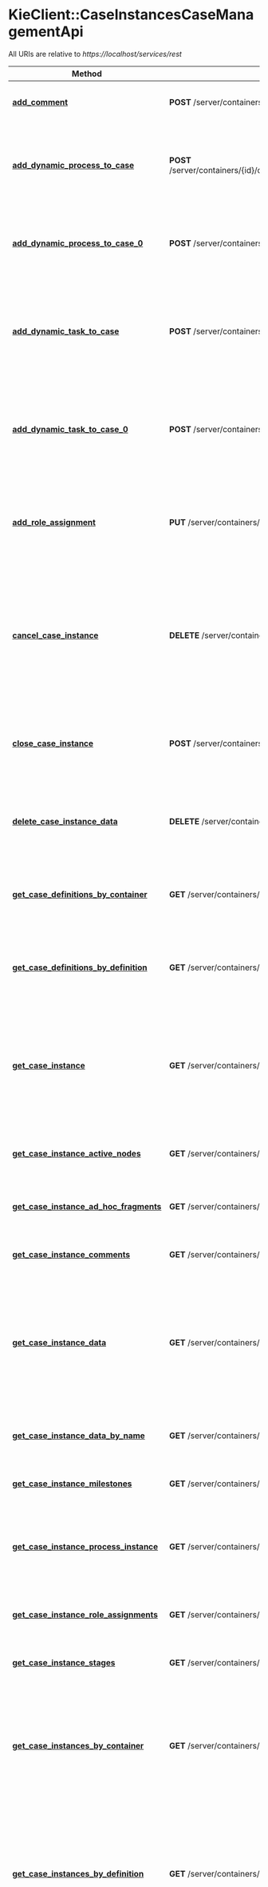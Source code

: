 # KieClient::CaseInstancesCaseManagementApi

All URIs are relative to *https://localhost/services/rest*

Method | HTTP request | Description
------------- | ------------- | -------------
[**add_comment**](CaseInstancesCaseManagementApi.md#add_comment) | **POST** /server/containers/{id}/cases/instances/{caseId}/comments | Adds new comment to given case instance
[**add_dynamic_process_to_case**](CaseInstancesCaseManagementApi.md#add_dynamic_process_to_case) | **POST** /server/containers/{id}/cases/instances/{caseId}/stages/{caseStageId}/processes/{pId} | Adds dynamic subprocess identified by process id to stage within case instance
[**add_dynamic_process_to_case_0**](CaseInstancesCaseManagementApi.md#add_dynamic_process_to_case_0) | **POST** /server/containers/{id}/cases/instances/{caseId}/processes/{pId} | Adds dynamic subprocess identified by process id to case instance
[**add_dynamic_task_to_case**](CaseInstancesCaseManagementApi.md#add_dynamic_task_to_case) | **POST** /server/containers/{id}/cases/instances/{caseId}/stages/{caseStageId}/tasks | Adds dynamic task (user or service depending on the payload) to given stage within case instance
[**add_dynamic_task_to_case_0**](CaseInstancesCaseManagementApi.md#add_dynamic_task_to_case_0) | **POST** /server/containers/{id}/cases/instances/{caseId}/tasks | Adds dynamic task (user or service depending on the payload) to case instance
[**add_role_assignment**](CaseInstancesCaseManagementApi.md#add_role_assignment) | **PUT** /server/containers/{id}/cases/instances/{caseId}/roles/{caseRoleName} | Adds new role assignment for given case, it can be either user or group based assignment
[**cancel_case_instance**](CaseInstancesCaseManagementApi.md#cancel_case_instance) | **DELETE** /server/containers/{id}/cases/instances/{caseId} | Cancels case instance with given identifier (case id) and has optional flag to permanently destroy the case instance
[**close_case_instance**](CaseInstancesCaseManagementApi.md#close_case_instance) | **POST** /server/containers/{id}/cases/instances/{caseId} | Closes case instance with given identifier (case id) optionally with comment
[**delete_case_instance_data**](CaseInstancesCaseManagementApi.md#delete_case_instance_data) | **DELETE** /server/containers/{id}/cases/instances/{caseId}/caseFile | Removes data items identified by name(s) from case instance&#39;s case file
[**get_case_definitions_by_container**](CaseInstancesCaseManagementApi.md#get_case_definitions_by_container) | **GET** /server/containers/{id}/cases/definitions | Retrieves case definition for given container only, applies pagination
[**get_case_definitions_by_definition**](CaseInstancesCaseManagementApi.md#get_case_definitions_by_definition) | **GET** /server/containers/{id}/cases/definitions/{caseDefId} | Retrieves case definition for given container and case definition id
[**get_case_instance**](CaseInstancesCaseManagementApi.md#get_case_instance) | **GET** /server/containers/{id}/cases/instances/{caseId} | Retrieves active case instance by given identifier (case id) with optionally loading data, roles, milestones and stages
[**get_case_instance_active_nodes**](CaseInstancesCaseManagementApi.md#get_case_instance_active_nodes) | **GET** /server/containers/{id}/cases/instances/{caseId}/nodes/instances | Retrieves node instances from case instance
[**get_case_instance_ad_hoc_fragments**](CaseInstancesCaseManagementApi.md#get_case_instance_ad_hoc_fragments) | **GET** /server/containers/{id}/cases/instances/{caseId}/adhocfragments | Retrieves adhoc fragments from case instance
[**get_case_instance_comments**](CaseInstancesCaseManagementApi.md#get_case_instance_comments) | **GET** /server/containers/{id}/cases/instances/{caseId}/comments | Retrieves comments from case instance
[**get_case_instance_data**](CaseInstancesCaseManagementApi.md#get_case_instance_data) | **GET** /server/containers/{id}/cases/instances/{caseId}/caseFile | Retrieves case instance data as map where key is the name of data item and value is actual instance of the data item from case file
[**get_case_instance_data_by_name**](CaseInstancesCaseManagementApi.md#get_case_instance_data_by_name) | **GET** /server/containers/{id}/cases/instances/{caseId}/caseFile/{dataId} | Retrieves case instance data by data item name
[**get_case_instance_milestones**](CaseInstancesCaseManagementApi.md#get_case_instance_milestones) | **GET** /server/containers/{id}/cases/instances/{caseId}/milestones | Retrieves milestones from case instance
[**get_case_instance_process_instance**](CaseInstancesCaseManagementApi.md#get_case_instance_process_instance) | **GET** /server/containers/{id}/cases/instances/{caseId}/processes/instances | Retrieves process instances that compose complete case instance
[**get_case_instance_role_assignments**](CaseInstancesCaseManagementApi.md#get_case_instance_role_assignments) | **GET** /server/containers/{id}/cases/instances/{caseId}/roles | Retrieves role assignments from case instance
[**get_case_instance_stages**](CaseInstancesCaseManagementApi.md#get_case_instance_stages) | **GET** /server/containers/{id}/cases/instances/{caseId}/stages | Retrieves stages from case instance
[**get_case_instances_by_container**](CaseInstancesCaseManagementApi.md#get_case_instances_by_container) | **GET** /server/containers/{id}/cases/instances | Retrieves case instances for given container only, allows to filter by case instance status and applies pagination
[**get_case_instances_by_definition**](CaseInstancesCaseManagementApi.md#get_case_instances_by_definition) | **GET** /server/containers/{id}/cases/{caseDefId}/instances | Retrieves case instances for given case definition only, allows to filter by case instance status and applies pagination
[**put_case_instance_data**](CaseInstancesCaseManagementApi.md#put_case_instance_data) | **POST** /server/containers/{id}/cases/instances/{caseId}/caseFile | Puts new data (map of variables) into case instance&#39;s case file
[**put_case_instance_data_by_name**](CaseInstancesCaseManagementApi.md#put_case_instance_data_by_name) | **POST** /server/containers/{id}/cases/instances/{caseId}/caseFile/{dataId} | Puts new data (single data identified by name) into case instance&#39;s case file
[**remove_comment**](CaseInstancesCaseManagementApi.md#remove_comment) | **DELETE** /server/containers/{id}/cases/instances/{caseId}/comments/{caseCommentId} | Removes given comment from case instance
[**remove_role_assignment**](CaseInstancesCaseManagementApi.md#remove_role_assignment) | **DELETE** /server/containers/{id}/cases/instances/{caseId}/roles/{caseRoleName} | Removes role assignment from user or group for given case instance
[**reopen_case**](CaseInstancesCaseManagementApi.md#reopen_case) | **PUT** /server/containers/{id}/cases/{caseDefId}/instances/{caseId} | Reopens case instance with given identifier (case id) by initiating given case definition
[**start_case**](CaseInstancesCaseManagementApi.md#start_case) | **POST** /server/containers/{id}/cases/{caseDefId}/instances | Starts new case instance of given case definition within given container with optional initial CaseFile (that provides variables and case role assignment)
[**trigger_ad_hoc_node**](CaseInstancesCaseManagementApi.md#trigger_ad_hoc_node) | **PUT** /server/containers/{id}/cases/instances/{caseId}/tasks/{nodeName} | Triggers ad hoc fragment in case instance with optional data
[**trigger_ad_hoc_node_in_stage**](CaseInstancesCaseManagementApi.md#trigger_ad_hoc_node_in_stage) | **PUT** /server/containers/{id}/cases/instances/{caseId}/stages/{caseStageId}/tasks/{nodeName} | Triggers ad hoc fragment in stage within case instance with optional data
[**update_comment**](CaseInstancesCaseManagementApi.md#update_comment) | **PUT** /server/containers/{id}/cases/instances/{caseId}/comments/{caseCommentId} | Updates comment within case instance


# **add_comment**
> add_comment(id, case_id, body, opts)

Adds new comment to given case instance



### Example
```ruby
# load the gem
require 'kie_client'

api_instance = KieClient::CaseInstancesCaseManagementApi.new

id = "id_example" # String | container id that case instance belongs to

case_id = "case_id_example" # String | identifier of the case instance

body = "body_example" # String | actual content of the comment to be added as String

opts = { 
  author: "author_example", # String | optional user id to be used instead of authenticated user - only when bypass authenticated user is enabled
  restricted_to: ["restricted_to_example"] # Array<String> | optional role name(s) that given comment should be restricted to
}

begin
  #Adds new comment to given case instance
  api_instance.add_comment(id, case_id, body, opts)
rescue KieClient::ApiError => e
  puts "Exception when calling CaseInstancesCaseManagementApi->add_comment: #{e}"
end
```

### Parameters

Name | Type | Description  | Notes
------------- | ------------- | ------------- | -------------
 **id** | **String**| container id that case instance belongs to | 
 **case_id** | **String**| identifier of the case instance | 
 **body** | **String**| actual content of the comment to be added as String | 
 **author** | **String**| optional user id to be used instead of authenticated user - only when bypass authenticated user is enabled | [optional] 
 **restricted_to** | [**Array&lt;String&gt;**](String.md)| optional role name(s) that given comment should be restricted to | [optional] 

### Return type

nil (empty response body)

### Authorization

No authorization required

### HTTP request headers

 - **Content-Type**: Not defined
 - **Accept**: application/xml, application/json



# **add_dynamic_process_to_case**
> add_dynamic_process_to_case(id, case_id, case_stage_id, p_id, body)

Adds dynamic subprocess identified by process id to stage within case instance



### Example
```ruby
# load the gem
require 'kie_client'

api_instance = KieClient::CaseInstancesCaseManagementApi.new

id = "id_example" # String | container id that case instance belongs to

case_id = "case_id_example" # String | identifier of the case instance

case_stage_id = "case_stage_id_example" # String | identifier of the stage within case instance where dynamic subprocess should be added

p_id = "p_id_example" # String | process id of the subprocess to be added

body = "body_example" # String | data for dynamic subprocess


begin
  #Adds dynamic subprocess identified by process id to stage within case instance
  api_instance.add_dynamic_process_to_case(id, case_id, case_stage_id, p_id, body)
rescue KieClient::ApiError => e
  puts "Exception when calling CaseInstancesCaseManagementApi->add_dynamic_process_to_case: #{e}"
end
```

### Parameters

Name | Type | Description  | Notes
------------- | ------------- | ------------- | -------------
 **id** | **String**| container id that case instance belongs to | 
 **case_id** | **String**| identifier of the case instance | 
 **case_stage_id** | **String**| identifier of the stage within case instance where dynamic subprocess should be added | 
 **p_id** | **String**| process id of the subprocess to be added | 
 **body** | **String**| data for dynamic subprocess | 

### Return type

nil (empty response body)

### Authorization

No authorization required

### HTTP request headers

 - **Content-Type**: Not defined
 - **Accept**: application/xml, application/json



# **add_dynamic_process_to_case_0**
> add_dynamic_process_to_case_0(id, case_id, p_id, body)

Adds dynamic subprocess identified by process id to case instance



### Example
```ruby
# load the gem
require 'kie_client'

api_instance = KieClient::CaseInstancesCaseManagementApi.new

id = "id_example" # String | container id that case instance belongs to

case_id = "case_id_example" # String | identifier of the case instance

p_id = "p_id_example" # String | process id of the subprocess to be added

body = "body_example" # String | data for dynamic subprocess


begin
  #Adds dynamic subprocess identified by process id to case instance
  api_instance.add_dynamic_process_to_case_0(id, case_id, p_id, body)
rescue KieClient::ApiError => e
  puts "Exception when calling CaseInstancesCaseManagementApi->add_dynamic_process_to_case_0: #{e}"
end
```

### Parameters

Name | Type | Description  | Notes
------------- | ------------- | ------------- | -------------
 **id** | **String**| container id that case instance belongs to | 
 **case_id** | **String**| identifier of the case instance | 
 **p_id** | **String**| process id of the subprocess to be added | 
 **body** | **String**| data for dynamic subprocess | 

### Return type

nil (empty response body)

### Authorization

No authorization required

### HTTP request headers

 - **Content-Type**: Not defined
 - **Accept**: application/xml, application/json



# **add_dynamic_task_to_case**
> add_dynamic_task_to_case(id, case_id, case_stage_id, body)

Adds dynamic task (user or service depending on the payload) to given stage within case instance



### Example
```ruby
# load the gem
require 'kie_client'

api_instance = KieClient::CaseInstancesCaseManagementApi.new

id = "id_example" # String | container id that case instance belongs to

case_id = "case_id_example" # String | identifier of the case instance

case_stage_id = "case_stage_id_example" # String | identifier of the stage within case instance where dynamic task should be added

body = "body_example" # String | data for dynamic task (it represents task specification that drives the selection of the type of task)


begin
  #Adds dynamic task (user or service depending on the payload) to given stage within case instance
  api_instance.add_dynamic_task_to_case(id, case_id, case_stage_id, body)
rescue KieClient::ApiError => e
  puts "Exception when calling CaseInstancesCaseManagementApi->add_dynamic_task_to_case: #{e}"
end
```

### Parameters

Name | Type | Description  | Notes
------------- | ------------- | ------------- | -------------
 **id** | **String**| container id that case instance belongs to | 
 **case_id** | **String**| identifier of the case instance | 
 **case_stage_id** | **String**| identifier of the stage within case instance where dynamic task should be added | 
 **body** | **String**| data for dynamic task (it represents task specification that drives the selection of the type of task) | 

### Return type

nil (empty response body)

### Authorization

No authorization required

### HTTP request headers

 - **Content-Type**: Not defined
 - **Accept**: application/xml, application/json



# **add_dynamic_task_to_case_0**
> add_dynamic_task_to_case_0(id, case_id, body)

Adds dynamic task (user or service depending on the payload) to case instance



### Example
```ruby
# load the gem
require 'kie_client'

api_instance = KieClient::CaseInstancesCaseManagementApi.new

id = "id_example" # String | container id that case instance belongs to

case_id = "case_id_example" # String | identifier of the case instance

body = "body_example" # String | data for dynamic task (it represents task specification that drives the selection of the type of task)


begin
  #Adds dynamic task (user or service depending on the payload) to case instance
  api_instance.add_dynamic_task_to_case_0(id, case_id, body)
rescue KieClient::ApiError => e
  puts "Exception when calling CaseInstancesCaseManagementApi->add_dynamic_task_to_case_0: #{e}"
end
```

### Parameters

Name | Type | Description  | Notes
------------- | ------------- | ------------- | -------------
 **id** | **String**| container id that case instance belongs to | 
 **case_id** | **String**| identifier of the case instance | 
 **body** | **String**| data for dynamic task (it represents task specification that drives the selection of the type of task) | 

### Return type

nil (empty response body)

### Authorization

No authorization required

### HTTP request headers

 - **Content-Type**: Not defined
 - **Accept**: application/xml, application/json



# **add_role_assignment**
> add_role_assignment(id, case_id, case_role_name, user, group)

Adds new role assignment for given case, it can be either user or group based assignment



### Example
```ruby
# load the gem
require 'kie_client'

api_instance = KieClient::CaseInstancesCaseManagementApi.new

id = "id_example" # String | container id that case instance belongs to

case_id = "case_id_example" # String | identifier of the case instance

case_role_name = "case_role_name_example" # String | name of the case role the assignment should be set

user = "user_example" # String | user to be aded to case role for given case instance

group = "group_example" # String | group to be aded to case role for given case instance


begin
  #Adds new role assignment for given case, it can be either user or group based assignment
  api_instance.add_role_assignment(id, case_id, case_role_name, user, group)
rescue KieClient::ApiError => e
  puts "Exception when calling CaseInstancesCaseManagementApi->add_role_assignment: #{e}"
end
```

### Parameters

Name | Type | Description  | Notes
------------- | ------------- | ------------- | -------------
 **id** | **String**| container id that case instance belongs to | 
 **case_id** | **String**| identifier of the case instance | 
 **case_role_name** | **String**| name of the case role the assignment should be set | 
 **user** | **String**| user to be aded to case role for given case instance | 
 **group** | **String**| group to be aded to case role for given case instance | 

### Return type

nil (empty response body)

### Authorization

No authorization required

### HTTP request headers

 - **Content-Type**: Not defined
 - **Accept**: application/xml, application/json



# **cancel_case_instance**
> cancel_case_instance(id, case_id, opts)

Cancels case instance with given identifier (case id) and has optional flag to permanently destroy the case instance



### Example
```ruby
# load the gem
require 'kie_client'

api_instance = KieClient::CaseInstancesCaseManagementApi.new

id = "id_example" # String | container id that case instance belongs to

case_id = "case_id_example" # String | identifier of the case instance

opts = { 
  destroy: false # BOOLEAN | allows to destroy (permanently) case instance as part of the cancel operation, defaults to false
}

begin
  #Cancels case instance with given identifier (case id) and has optional flag to permanently destroy the case instance
  api_instance.cancel_case_instance(id, case_id, opts)
rescue KieClient::ApiError => e
  puts "Exception when calling CaseInstancesCaseManagementApi->cancel_case_instance: #{e}"
end
```

### Parameters

Name | Type | Description  | Notes
------------- | ------------- | ------------- | -------------
 **id** | **String**| container id that case instance belongs to | 
 **case_id** | **String**| identifier of the case instance | 
 **destroy** | **BOOLEAN**| allows to destroy (permanently) case instance as part of the cancel operation, defaults to false | [optional] [default to false]

### Return type

nil (empty response body)

### Authorization

No authorization required

### HTTP request headers

 - **Content-Type**: Not defined
 - **Accept**: application/xml, application/json



# **close_case_instance**
> close_case_instance(id, case_id, opts)

Closes case instance with given identifier (case id) optionally with comment



### Example
```ruby
# load the gem
require 'kie_client'

api_instance = KieClient::CaseInstancesCaseManagementApi.new

id = "id_example" # String | container id that case instance belongs to

case_id = "case_id_example" # String | identifier of the case instance

opts = { 
  body: "body_example" # String | optional comment when closing a case instance as String
}

begin
  #Closes case instance with given identifier (case id) optionally with comment
  api_instance.close_case_instance(id, case_id, opts)
rescue KieClient::ApiError => e
  puts "Exception when calling CaseInstancesCaseManagementApi->close_case_instance: #{e}"
end
```

### Parameters

Name | Type | Description  | Notes
------------- | ------------- | ------------- | -------------
 **id** | **String**| container id that case instance belongs to | 
 **case_id** | **String**| identifier of the case instance | 
 **body** | **String**| optional comment when closing a case instance as String | [optional] 

### Return type

nil (empty response body)

### Authorization

No authorization required

### HTTP request headers

 - **Content-Type**: Not defined
 - **Accept**: application/xml, application/json



# **delete_case_instance_data**
> delete_case_instance_data(id, case_id, data_id)

Removes data items identified by name(s) from case instance's case file



### Example
```ruby
# load the gem
require 'kie_client'

api_instance = KieClient::CaseInstancesCaseManagementApi.new

id = "id_example" # String | container id that case instance belongs to

case_id = "case_id_example" # String | identifier of the case instance

data_id = ["data_id_example"] # Array<String> | one or more names of the data items to be removed from case file


begin
  #Removes data items identified by name(s) from case instance's case file
  api_instance.delete_case_instance_data(id, case_id, data_id)
rescue KieClient::ApiError => e
  puts "Exception when calling CaseInstancesCaseManagementApi->delete_case_instance_data: #{e}"
end
```

### Parameters

Name | Type | Description  | Notes
------------- | ------------- | ------------- | -------------
 **id** | **String**| container id that case instance belongs to | 
 **case_id** | **String**| identifier of the case instance | 
 **data_id** | [**Array&lt;String&gt;**](String.md)| one or more names of the data items to be removed from case file | 

### Return type

nil (empty response body)

### Authorization

No authorization required

### HTTP request headers

 - **Content-Type**: Not defined
 - **Accept**: application/xml, application/json



# **get_case_definitions_by_container**
> CaseDefinitionList get_case_definitions_by_container(id, opts)

Retrieves case definition for given container only, applies pagination



### Example
```ruby
# load the gem
require 'kie_client'

api_instance = KieClient::CaseInstancesCaseManagementApi.new

id = "id_example" # String | container id that should be used to filter case definitions

opts = { 
  page: 0, # Integer | optional pagination - at which page to start, defaults to 0 (meaning first)
  page_size: 10, # Integer | optional pagination - size of the result, defaults to 10
  sort: "sort_example", # String | optional sort column, no default
  sort_order: true # BOOLEAN | optional sort direction (asc, desc) - defaults to asc
}

begin
  #Retrieves case definition for given container only, applies pagination
  result = api_instance.get_case_definitions_by_container(id, opts)
  p result
rescue KieClient::ApiError => e
  puts "Exception when calling CaseInstancesCaseManagementApi->get_case_definitions_by_container: #{e}"
end
```

### Parameters

Name | Type | Description  | Notes
------------- | ------------- | ------------- | -------------
 **id** | **String**| container id that should be used to filter case definitions | 
 **page** | **Integer**| optional pagination - at which page to start, defaults to 0 (meaning first) | [optional] [default to 0]
 **page_size** | **Integer**| optional pagination - size of the result, defaults to 10 | [optional] [default to 10]
 **sort** | **String**| optional sort column, no default | [optional] 
 **sort_order** | **BOOLEAN**| optional sort direction (asc, desc) - defaults to asc | [optional] [default to true]

### Return type

[**CaseDefinitionList**](CaseDefinitionList.md)

### Authorization

No authorization required

### HTTP request headers

 - **Content-Type**: Not defined
 - **Accept**: application/xml, application/json



# **get_case_definitions_by_definition**
> CaseDefinition get_case_definitions_by_definition(id, case_def_id)

Retrieves case definition for given container and case definition id



### Example
```ruby
# load the gem
require 'kie_client'

api_instance = KieClient::CaseInstancesCaseManagementApi.new

id = "id_example" # String | container id that should be used to filter case definitions

case_def_id = "case_def_id_example" # String | case definition id that should be loaded


begin
  #Retrieves case definition for given container and case definition id
  result = api_instance.get_case_definitions_by_definition(id, case_def_id)
  p result
rescue KieClient::ApiError => e
  puts "Exception when calling CaseInstancesCaseManagementApi->get_case_definitions_by_definition: #{e}"
end
```

### Parameters

Name | Type | Description  | Notes
------------- | ------------- | ------------- | -------------
 **id** | **String**| container id that should be used to filter case definitions | 
 **case_def_id** | **String**| case definition id that should be loaded | 

### Return type

[**CaseDefinition**](CaseDefinition.md)

### Authorization

No authorization required

### HTTP request headers

 - **Content-Type**: Not defined
 - **Accept**: application/xml, application/json



# **get_case_instance**
> CaseInstance get_case_instance(id, case_id, opts)

Retrieves active case instance by given identifier (case id) with optionally loading data, roles, milestones and stages



### Example
```ruby
# load the gem
require 'kie_client'

api_instance = KieClient::CaseInstancesCaseManagementApi.new

id = "id_example" # String | container id that case instance belongs to

case_id = "case_id_example" # String | identifier of the case instance

opts = { 
  with_data: false, # BOOLEAN | optional flag to load data when loading case instance
  with_roles: false, # BOOLEAN | optional flag to load roles when loading case instance
  with_milestones: false, # BOOLEAN | optional flag to load milestones when loading case instance
  with_stages: false # BOOLEAN | optional flag to load stages when loading case instance
}

begin
  #Retrieves active case instance by given identifier (case id) with optionally loading data, roles, milestones and stages
  result = api_instance.get_case_instance(id, case_id, opts)
  p result
rescue KieClient::ApiError => e
  puts "Exception when calling CaseInstancesCaseManagementApi->get_case_instance: #{e}"
end
```

### Parameters

Name | Type | Description  | Notes
------------- | ------------- | ------------- | -------------
 **id** | **String**| container id that case instance belongs to | 
 **case_id** | **String**| identifier of the case instance | 
 **with_data** | **BOOLEAN**| optional flag to load data when loading case instance | [optional] [default to false]
 **with_roles** | **BOOLEAN**| optional flag to load roles when loading case instance | [optional] [default to false]
 **with_milestones** | **BOOLEAN**| optional flag to load milestones when loading case instance | [optional] [default to false]
 **with_stages** | **BOOLEAN**| optional flag to load stages when loading case instance | [optional] [default to false]

### Return type

[**CaseInstance**](CaseInstance.md)

### Authorization

No authorization required

### HTTP request headers

 - **Content-Type**: Not defined
 - **Accept**: application/xml, application/json



# **get_case_instance_active_nodes**
> NodeInstanceList get_case_instance_active_nodes(id, case_id, opts)

Retrieves node instances from case instance



### Example
```ruby
# load the gem
require 'kie_client'

api_instance = KieClient::CaseInstancesCaseManagementApi.new

id = "id_example" # String | container id that case instance belongs to

case_id = "case_id_example" # String | identifier of the case instance

opts = { 
  completed: false, # BOOLEAN | optional flag that allows to control which node instances to load - active or completed, defaults to false loading only active ones
  page: 0, # Integer | optional pagination - at which page to start, defaults to 0 (meaning first)
  page_size: 10 # Integer | optional pagination - size of the result, defaults to 10
}

begin
  #Retrieves node instances from case instance
  result = api_instance.get_case_instance_active_nodes(id, case_id, opts)
  p result
rescue KieClient::ApiError => e
  puts "Exception when calling CaseInstancesCaseManagementApi->get_case_instance_active_nodes: #{e}"
end
```

### Parameters

Name | Type | Description  | Notes
------------- | ------------- | ------------- | -------------
 **id** | **String**| container id that case instance belongs to | 
 **case_id** | **String**| identifier of the case instance | 
 **completed** | **BOOLEAN**| optional flag that allows to control which node instances to load - active or completed, defaults to false loading only active ones | [optional] [default to false]
 **page** | **Integer**| optional pagination - at which page to start, defaults to 0 (meaning first) | [optional] [default to 0]
 **page_size** | **Integer**| optional pagination - size of the result, defaults to 10 | [optional] [default to 10]

### Return type

[**NodeInstanceList**](NodeInstanceList.md)

### Authorization

No authorization required

### HTTP request headers

 - **Content-Type**: Not defined
 - **Accept**: application/xml, application/json



# **get_case_instance_ad_hoc_fragments**
> CaseAdhocFragmentList get_case_instance_ad_hoc_fragments(id, case_id)

Retrieves adhoc fragments from case instance



### Example
```ruby
# load the gem
require 'kie_client'

api_instance = KieClient::CaseInstancesCaseManagementApi.new

id = "id_example" # String | container id that case instance belongs to

case_id = "case_id_example" # String | identifier of the case instance


begin
  #Retrieves adhoc fragments from case instance
  result = api_instance.get_case_instance_ad_hoc_fragments(id, case_id)
  p result
rescue KieClient::ApiError => e
  puts "Exception when calling CaseInstancesCaseManagementApi->get_case_instance_ad_hoc_fragments: #{e}"
end
```

### Parameters

Name | Type | Description  | Notes
------------- | ------------- | ------------- | -------------
 **id** | **String**| container id that case instance belongs to | 
 **case_id** | **String**| identifier of the case instance | 

### Return type

[**CaseAdhocFragmentList**](CaseAdhocFragmentList.md)

### Authorization

No authorization required

### HTTP request headers

 - **Content-Type**: Not defined
 - **Accept**: application/xml, application/json



# **get_case_instance_comments**
> CaseCommentList get_case_instance_comments(id, case_id, opts)

Retrieves comments from case instance



### Example
```ruby
# load the gem
require 'kie_client'

api_instance = KieClient::CaseInstancesCaseManagementApi.new

id = "id_example" # String | container id that case instance belongs to

case_id = "case_id_example" # String | identifier of the case instance

opts = { 
  sort: "sort_example", # String | optional sort column, no default
  page: 0, # Integer | optional pagination - at which page to start, defaults to 0 (meaning first)
  page_size: 10 # Integer | optional pagination - size of the result, defaults to 10
}

begin
  #Retrieves comments from case instance
  result = api_instance.get_case_instance_comments(id, case_id, opts)
  p result
rescue KieClient::ApiError => e
  puts "Exception when calling CaseInstancesCaseManagementApi->get_case_instance_comments: #{e}"
end
```

### Parameters

Name | Type | Description  | Notes
------------- | ------------- | ------------- | -------------
 **id** | **String**| container id that case instance belongs to | 
 **case_id** | **String**| identifier of the case instance | 
 **sort** | **String**| optional sort column, no default | [optional] 
 **page** | **Integer**| optional pagination - at which page to start, defaults to 0 (meaning first) | [optional] [default to 0]
 **page_size** | **Integer**| optional pagination - size of the result, defaults to 10 | [optional] [default to 10]

### Return type

[**CaseCommentList**](CaseCommentList.md)

### Authorization

No authorization required

### HTTP request headers

 - **Content-Type**: Not defined
 - **Accept**: application/xml, application/json



# **get_case_instance_data**
> Hash&lt;String, Object&gt; get_case_instance_data(id, case_id, opts)

Retrieves case instance data as map where key is the name of data item and value is actual instance of the data item from case file



### Example
```ruby
# load the gem
require 'kie_client'

api_instance = KieClient::CaseInstancesCaseManagementApi.new

id = "id_example" # String | container id that case instance belongs to

case_id = "case_id_example" # String | identifier of the case instance

opts = { 
  name: ["name_example"] # Array<String> | optional name(s) of the data items to retrieve
}

begin
  #Retrieves case instance data as map where key is the name of data item and value is actual instance of the data item from case file
  result = api_instance.get_case_instance_data(id, case_id, opts)
  p result
rescue KieClient::ApiError => e
  puts "Exception when calling CaseInstancesCaseManagementApi->get_case_instance_data: #{e}"
end
```

### Parameters

Name | Type | Description  | Notes
------------- | ------------- | ------------- | -------------
 **id** | **String**| container id that case instance belongs to | 
 **case_id** | **String**| identifier of the case instance | 
 **name** | [**Array&lt;String&gt;**](String.md)| optional name(s) of the data items to retrieve | [optional] 

### Return type

**Hash&lt;String, Object&gt;**

### Authorization

No authorization required

### HTTP request headers

 - **Content-Type**: Not defined
 - **Accept**: application/xml, application/json



# **get_case_instance_data_by_name**
> Object get_case_instance_data_by_name(id, case_id, data_id)

Retrieves case instance data by data item name



### Example
```ruby
# load the gem
require 'kie_client'

api_instance = KieClient::CaseInstancesCaseManagementApi.new

id = "id_example" # String | container id that case instance belongs to

case_id = "case_id_example" # String | identifier of the case instance

data_id = "data_id_example" # String | name of the data item within case file to retrieve


begin
  #Retrieves case instance data by data item name
  result = api_instance.get_case_instance_data_by_name(id, case_id, data_id)
  p result
rescue KieClient::ApiError => e
  puts "Exception when calling CaseInstancesCaseManagementApi->get_case_instance_data_by_name: #{e}"
end
```

### Parameters

Name | Type | Description  | Notes
------------- | ------------- | ------------- | -------------
 **id** | **String**| container id that case instance belongs to | 
 **case_id** | **String**| identifier of the case instance | 
 **data_id** | **String**| name of the data item within case file to retrieve | 

### Return type

**Object**

### Authorization

No authorization required

### HTTP request headers

 - **Content-Type**: Not defined
 - **Accept**: application/xml, application/json



# **get_case_instance_milestones**
> CaseMilestoneList get_case_instance_milestones(id, case_id, opts)

Retrieves milestones from case instance



### Example
```ruby
# load the gem
require 'kie_client'

api_instance = KieClient::CaseInstancesCaseManagementApi.new

id = "id_example" # String | container id that case instance belongs to

case_id = "case_id_example" # String | identifier of the case instance

opts = { 
  achieved_only: true, # BOOLEAN | optional flag that allows to control which milestones to load - achieved only or actives ones too, defaults to true
  page: 0, # Integer | optional pagination - at which page to start, defaults to 0 (meaning first)
  page_size: 10 # Integer | optional pagination - size of the result, defaults to 10
}

begin
  #Retrieves milestones from case instance
  result = api_instance.get_case_instance_milestones(id, case_id, opts)
  p result
rescue KieClient::ApiError => e
  puts "Exception when calling CaseInstancesCaseManagementApi->get_case_instance_milestones: #{e}"
end
```

### Parameters

Name | Type | Description  | Notes
------------- | ------------- | ------------- | -------------
 **id** | **String**| container id that case instance belongs to | 
 **case_id** | **String**| identifier of the case instance | 
 **achieved_only** | **BOOLEAN**| optional flag that allows to control which milestones to load - achieved only or actives ones too, defaults to true | [optional] [default to true]
 **page** | **Integer**| optional pagination - at which page to start, defaults to 0 (meaning first) | [optional] [default to 0]
 **page_size** | **Integer**| optional pagination - size of the result, defaults to 10 | [optional] [default to 10]

### Return type

[**CaseMilestoneList**](CaseMilestoneList.md)

### Authorization

No authorization required

### HTTP request headers

 - **Content-Type**: Not defined
 - **Accept**: application/xml, application/json



# **get_case_instance_process_instance**
> ProcessInstanceList get_case_instance_process_instance(id, case_id, opts)

Retrieves process instances that compose complete case instance



### Example
```ruby
# load the gem
require 'kie_client'

api_instance = KieClient::CaseInstancesCaseManagementApi.new

id = "id_example" # String | container id that case instance belongs to

case_id = "case_id_example" # String | identifier of the case instance

opts = { 
  status: [56], # Array<Integer> | optional process instance status (active, completed, aborted) - defaults ot active (1) only
  page: 0, # Integer | optional pagination - at which page to start, defaults to 0 (meaning first)
  page_size: 10, # Integer | optional pagination - size of the result, defaults to 10
  sort: "sort_example", # String | optional sort column, no default
  sort_order: true # BOOLEAN | optional sort direction (asc, desc) - defaults to asc
}

begin
  #Retrieves process instances that compose complete case instance
  result = api_instance.get_case_instance_process_instance(id, case_id, opts)
  p result
rescue KieClient::ApiError => e
  puts "Exception when calling CaseInstancesCaseManagementApi->get_case_instance_process_instance: #{e}"
end
```

### Parameters

Name | Type | Description  | Notes
------------- | ------------- | ------------- | -------------
 **id** | **String**| container id that case instance belongs to | 
 **case_id** | **String**| identifier of the case instance | 
 **status** | [**Array&lt;Integer&gt;**](Integer.md)| optional process instance status (active, completed, aborted) - defaults ot active (1) only | [optional] 
 **page** | **Integer**| optional pagination - at which page to start, defaults to 0 (meaning first) | [optional] [default to 0]
 **page_size** | **Integer**| optional pagination - size of the result, defaults to 10 | [optional] [default to 10]
 **sort** | **String**| optional sort column, no default | [optional] 
 **sort_order** | **BOOLEAN**| optional sort direction (asc, desc) - defaults to asc | [optional] [default to true]

### Return type

[**ProcessInstanceList**](ProcessInstanceList.md)

### Authorization

No authorization required

### HTTP request headers

 - **Content-Type**: Not defined
 - **Accept**: application/xml, application/json



# **get_case_instance_role_assignments**
> CaseRoleAssignmentList get_case_instance_role_assignments(id, case_id)

Retrieves role assignments from case instance



### Example
```ruby
# load the gem
require 'kie_client'

api_instance = KieClient::CaseInstancesCaseManagementApi.new

id = "id_example" # String | container id that case instance belongs to

case_id = "case_id_example" # String | identifier of the case instance


begin
  #Retrieves role assignments from case instance
  result = api_instance.get_case_instance_role_assignments(id, case_id)
  p result
rescue KieClient::ApiError => e
  puts "Exception when calling CaseInstancesCaseManagementApi->get_case_instance_role_assignments: #{e}"
end
```

### Parameters

Name | Type | Description  | Notes
------------- | ------------- | ------------- | -------------
 **id** | **String**| container id that case instance belongs to | 
 **case_id** | **String**| identifier of the case instance | 

### Return type

[**CaseRoleAssignmentList**](CaseRoleAssignmentList.md)

### Authorization

No authorization required

### HTTP request headers

 - **Content-Type**: Not defined
 - **Accept**: application/xml, application/json



# **get_case_instance_stages**
> CaseStageList get_case_instance_stages(id, case_id, opts)

Retrieves stages from case instance



### Example
```ruby
# load the gem
require 'kie_client'

api_instance = KieClient::CaseInstancesCaseManagementApi.new

id = "id_example" # String | container id that case instance belongs to

case_id = "case_id_example" # String | identifier of the case instance

opts = { 
  active_only: true, # BOOLEAN | optional flag that allows to control which stages to load - active only or completed ones too, defaults to true
  page: 0, # Integer | optional pagination - at which page to start, defaults to 0 (meaning first)
  page_size: 10 # Integer | optional pagination - size of the result, defaults to 10
}

begin
  #Retrieves stages from case instance
  result = api_instance.get_case_instance_stages(id, case_id, opts)
  p result
rescue KieClient::ApiError => e
  puts "Exception when calling CaseInstancesCaseManagementApi->get_case_instance_stages: #{e}"
end
```

### Parameters

Name | Type | Description  | Notes
------------- | ------------- | ------------- | -------------
 **id** | **String**| container id that case instance belongs to | 
 **case_id** | **String**| identifier of the case instance | 
 **active_only** | **BOOLEAN**| optional flag that allows to control which stages to load - active only or completed ones too, defaults to true | [optional] [default to true]
 **page** | **Integer**| optional pagination - at which page to start, defaults to 0 (meaning first) | [optional] [default to 0]
 **page_size** | **Integer**| optional pagination - size of the result, defaults to 10 | [optional] [default to 10]

### Return type

[**CaseStageList**](CaseStageList.md)

### Authorization

No authorization required

### HTTP request headers

 - **Content-Type**: Not defined
 - **Accept**: application/xml, application/json



# **get_case_instances_by_container**
> CaseInstanceList get_case_instances_by_container(id, opts)

Retrieves case instances for given container only, allows to filter by case instance status and applies pagination



### Example
```ruby
# load the gem
require 'kie_client'

api_instance = KieClient::CaseInstancesCaseManagementApi.new

id = "id_example" # String | container id that should be used to filter case instances

opts = { 
  status: ["status_example"], # Array<String> | optional case instance status (open, closed, canceled) - defaults ot open (1) only
  page: 0, # Integer | optional pagination - at which page to start, defaults to 0 (meaning first)
  page_size: 10, # Integer | optional pagination - size of the result, defaults to 10
  sort: "sort_example", # String | optional sort column, no default
  sort_order: true # BOOLEAN | optional sort direction (asc, desc) - defaults to asc
}

begin
  #Retrieves case instances for given container only, allows to filter by case instance status and applies pagination
  result = api_instance.get_case_instances_by_container(id, opts)
  p result
rescue KieClient::ApiError => e
  puts "Exception when calling CaseInstancesCaseManagementApi->get_case_instances_by_container: #{e}"
end
```

### Parameters

Name | Type | Description  | Notes
------------- | ------------- | ------------- | -------------
 **id** | **String**| container id that should be used to filter case instances | 
 **status** | [**Array&lt;String&gt;**](String.md)| optional case instance status (open, closed, canceled) - defaults ot open (1) only | [optional] 
 **page** | **Integer**| optional pagination - at which page to start, defaults to 0 (meaning first) | [optional] [default to 0]
 **page_size** | **Integer**| optional pagination - size of the result, defaults to 10 | [optional] [default to 10]
 **sort** | **String**| optional sort column, no default | [optional] 
 **sort_order** | **BOOLEAN**| optional sort direction (asc, desc) - defaults to asc | [optional] [default to true]

### Return type

[**CaseInstanceList**](CaseInstanceList.md)

### Authorization

No authorization required

### HTTP request headers

 - **Content-Type**: Not defined
 - **Accept**: application/xml, application/json



# **get_case_instances_by_definition**
> CaseInstanceList get_case_instances_by_definition(id, case_def_id, opts)

Retrieves case instances for given case definition only, allows to filter by case instance status and applies pagination



### Example
```ruby
# load the gem
require 'kie_client'

api_instance = KieClient::CaseInstancesCaseManagementApi.new

id = "id_example" # String | container id that should be used to filter case instances

case_def_id = "case_def_id_example" # String | case definition id that should be used to filter case instances

opts = { 
  status: ["status_example"], # Array<String> | optional case instance status (open, closed, canceled) - defaults ot open (1) only
  page: 0, # Integer | optional pagination - at which page to start, defaults to 0 (meaning first)
  page_size: 10, # Integer | optional pagination - size of the result, defaults to 10
  sort: "sort_example", # String | optional sort column, no default
  sort_order: true # BOOLEAN | optional sort direction (asc, desc) - defaults to asc
}

begin
  #Retrieves case instances for given case definition only, allows to filter by case instance status and applies pagination
  result = api_instance.get_case_instances_by_definition(id, case_def_id, opts)
  p result
rescue KieClient::ApiError => e
  puts "Exception when calling CaseInstancesCaseManagementApi->get_case_instances_by_definition: #{e}"
end
```

### Parameters

Name | Type | Description  | Notes
------------- | ------------- | ------------- | -------------
 **id** | **String**| container id that should be used to filter case instances | 
 **case_def_id** | **String**| case definition id that should be used to filter case instances | 
 **status** | [**Array&lt;String&gt;**](String.md)| optional case instance status (open, closed, canceled) - defaults ot open (1) only | [optional] 
 **page** | **Integer**| optional pagination - at which page to start, defaults to 0 (meaning first) | [optional] [default to 0]
 **page_size** | **Integer**| optional pagination - size of the result, defaults to 10 | [optional] [default to 10]
 **sort** | **String**| optional sort column, no default | [optional] 
 **sort_order** | **BOOLEAN**| optional sort direction (asc, desc) - defaults to asc | [optional] [default to true]

### Return type

[**CaseInstanceList**](CaseInstanceList.md)

### Authorization

No authorization required

### HTTP request headers

 - **Content-Type**: Not defined
 - **Accept**: application/xml, application/json



# **put_case_instance_data**
> put_case_instance_data(id, case_id, body, opts)

Puts new data (map of variables) into case instance's case file



### Example
```ruby
# load the gem
require 'kie_client'

api_instance = KieClient::CaseInstancesCaseManagementApi.new

id = "id_example" # String | container id that case instance belongs to

case_id = "case_id_example" # String | identifier of the case instance

body = "body_example" # String | map of data to be placed in case file as Map

opts = { 
  restricted_to: ["restricted_to_example"] # Array<String> | optional role name(s) that given data should be restricted to
}

begin
  #Puts new data (map of variables) into case instance's case file
  api_instance.put_case_instance_data(id, case_id, body, opts)
rescue KieClient::ApiError => e
  puts "Exception when calling CaseInstancesCaseManagementApi->put_case_instance_data: #{e}"
end
```

### Parameters

Name | Type | Description  | Notes
------------- | ------------- | ------------- | -------------
 **id** | **String**| container id that case instance belongs to | 
 **case_id** | **String**| identifier of the case instance | 
 **body** | **String**| map of data to be placed in case file as Map | 
 **restricted_to** | [**Array&lt;String&gt;**](String.md)| optional role name(s) that given data should be restricted to | [optional] 

### Return type

nil (empty response body)

### Authorization

No authorization required

### HTTP request headers

 - **Content-Type**: Not defined
 - **Accept**: application/xml, application/json



# **put_case_instance_data_by_name**
> put_case_instance_data_by_name(id, case_id, data_id, body, opts)

Puts new data (single data identified by name) into case instance's case file



### Example
```ruby
# load the gem
require 'kie_client'

api_instance = KieClient::CaseInstancesCaseManagementApi.new

id = "id_example" # String | container id that case instance belongs to

case_id = "case_id_example" # String | identifier of the case instance

data_id = "data_id_example" # String | name of the data item to be added to case file

body = "body_example" # String | data to be placed in case file, any type can be provided

opts = { 
  restricted_to: ["restricted_to_example"] # Array<String> | optional role name(s) that given data should be restricted to
}

begin
  #Puts new data (single data identified by name) into case instance's case file
  api_instance.put_case_instance_data_by_name(id, case_id, data_id, body, opts)
rescue KieClient::ApiError => e
  puts "Exception when calling CaseInstancesCaseManagementApi->put_case_instance_data_by_name: #{e}"
end
```

### Parameters

Name | Type | Description  | Notes
------------- | ------------- | ------------- | -------------
 **id** | **String**| container id that case instance belongs to | 
 **case_id** | **String**| identifier of the case instance | 
 **data_id** | **String**| name of the data item to be added to case file | 
 **body** | **String**| data to be placed in case file, any type can be provided | 
 **restricted_to** | [**Array&lt;String&gt;**](String.md)| optional role name(s) that given data should be restricted to | [optional] 

### Return type

nil (empty response body)

### Authorization

No authorization required

### HTTP request headers

 - **Content-Type**: Not defined
 - **Accept**: application/xml, application/json



# **remove_comment**
> remove_comment(id, case_id, case_comment_id)

Removes given comment from case instance



### Example
```ruby
# load the gem
require 'kie_client'

api_instance = KieClient::CaseInstancesCaseManagementApi.new

id = "id_example" # String | container id that case instance belongs to

case_id = "case_id_example" # String | identifier of the case instance

case_comment_id = "case_comment_id_example" # String | identifier of the comment to be removed


begin
  #Removes given comment from case instance
  api_instance.remove_comment(id, case_id, case_comment_id)
rescue KieClient::ApiError => e
  puts "Exception when calling CaseInstancesCaseManagementApi->remove_comment: #{e}"
end
```

### Parameters

Name | Type | Description  | Notes
------------- | ------------- | ------------- | -------------
 **id** | **String**| container id that case instance belongs to | 
 **case_id** | **String**| identifier of the case instance | 
 **case_comment_id** | **String**| identifier of the comment to be removed | 

### Return type

nil (empty response body)

### Authorization

No authorization required

### HTTP request headers

 - **Content-Type**: Not defined
 - **Accept**: application/xml, application/json



# **remove_role_assignment**
> remove_role_assignment(id, case_id, case_role_name, user, group)

Removes role assignment from user or group for given case instance



### Example
```ruby
# load the gem
require 'kie_client'

api_instance = KieClient::CaseInstancesCaseManagementApi.new

id = "id_example" # String | container id that case instance belongs to

case_id = "case_id_example" # String | identifier of the case instance

case_role_name = "case_role_name_example" # String | name of the case role the assignment should be removed

user = "user_example" # String | user to be removed from case role for given case instance

group = "group_example" # String | group to be removed from case role for given case instance


begin
  #Removes role assignment from user or group for given case instance
  api_instance.remove_role_assignment(id, case_id, case_role_name, user, group)
rescue KieClient::ApiError => e
  puts "Exception when calling CaseInstancesCaseManagementApi->remove_role_assignment: #{e}"
end
```

### Parameters

Name | Type | Description  | Notes
------------- | ------------- | ------------- | -------------
 **id** | **String**| container id that case instance belongs to | 
 **case_id** | **String**| identifier of the case instance | 
 **case_role_name** | **String**| name of the case role the assignment should be removed | 
 **user** | **String**| user to be removed from case role for given case instance | 
 **group** | **String**| group to be removed from case role for given case instance | 

### Return type

nil (empty response body)

### Authorization

No authorization required

### HTTP request headers

 - **Content-Type**: Not defined
 - **Accept**: application/xml, application/json



# **reopen_case**
> reopen_case(id, case_def_id, case_id, opts)

Reopens case instance with given identifier (case id) by initiating given case definition



### Example
```ruby
# load the gem
require 'kie_client'

api_instance = KieClient::CaseInstancesCaseManagementApi.new

id = "id_example" # String | container id where the case definition resides

case_def_id = "case_def_id_example" # String | case definition id that new instance should be created from

case_id = "case_id_example" # String | identifier of the case instance

opts = { 
  body: "body_example" # String | optional CaseFile with variables and/or case role assignments
}

begin
  #Reopens case instance with given identifier (case id) by initiating given case definition
  api_instance.reopen_case(id, case_def_id, case_id, opts)
rescue KieClient::ApiError => e
  puts "Exception when calling CaseInstancesCaseManagementApi->reopen_case: #{e}"
end
```

### Parameters

Name | Type | Description  | Notes
------------- | ------------- | ------------- | -------------
 **id** | **String**| container id where the case definition resides | 
 **case_def_id** | **String**| case definition id that new instance should be created from | 
 **case_id** | **String**| identifier of the case instance | 
 **body** | **String**| optional CaseFile with variables and/or case role assignments | [optional] 

### Return type

nil (empty response body)

### Authorization

No authorization required

### HTTP request headers

 - **Content-Type**: Not defined
 - **Accept**: application/xml, application/json



# **start_case**
> String start_case(id, case_def_id, opts)

Starts new case instance of given case definition within given container with optional initial CaseFile (that provides variables and case role assignment)



### Example
```ruby
# load the gem
require 'kie_client'

api_instance = KieClient::CaseInstancesCaseManagementApi.new

id = "id_example" # String | container id where the case definition resides

case_def_id = "case_def_id_example" # String | case definition id that new instance should be created from

opts = { 
  body: "body_example" # String | optional CaseFile with variables and/or case role assignments
}

begin
  #Starts new case instance of given case definition within given container with optional initial CaseFile (that provides variables and case role assignment)
  result = api_instance.start_case(id, case_def_id, opts)
  p result
rescue KieClient::ApiError => e
  puts "Exception when calling CaseInstancesCaseManagementApi->start_case: #{e}"
end
```

### Parameters

Name | Type | Description  | Notes
------------- | ------------- | ------------- | -------------
 **id** | **String**| container id where the case definition resides | 
 **case_def_id** | **String**| case definition id that new instance should be created from | 
 **body** | **String**| optional CaseFile with variables and/or case role assignments | [optional] 

### Return type

**String**

### Authorization

No authorization required

### HTTP request headers

 - **Content-Type**: Not defined
 - **Accept**: application/xml, application/json



# **trigger_ad_hoc_node**
> trigger_ad_hoc_node(id, case_id, node_name, opts)

Triggers ad hoc fragment in case instance with optional data



### Example
```ruby
# load the gem
require 'kie_client'

api_instance = KieClient::CaseInstancesCaseManagementApi.new

id = "id_example" # String | container id that case instance belongs to

case_id = "case_id_example" # String | identifier of the case instance

node_name = "node_name_example" # String | name of the adhoc fragment to be triggered

opts = { 
  body: "body_example" # String | optional data to be given when triggering adhoc fragment
}

begin
  #Triggers ad hoc fragment in case instance with optional data
  api_instance.trigger_ad_hoc_node(id, case_id, node_name, opts)
rescue KieClient::ApiError => e
  puts "Exception when calling CaseInstancesCaseManagementApi->trigger_ad_hoc_node: #{e}"
end
```

### Parameters

Name | Type | Description  | Notes
------------- | ------------- | ------------- | -------------
 **id** | **String**| container id that case instance belongs to | 
 **case_id** | **String**| identifier of the case instance | 
 **node_name** | **String**| name of the adhoc fragment to be triggered | 
 **body** | **String**| optional data to be given when triggering adhoc fragment | [optional] 

### Return type

nil (empty response body)

### Authorization

No authorization required

### HTTP request headers

 - **Content-Type**: Not defined
 - **Accept**: application/xml, application/json



# **trigger_ad_hoc_node_in_stage**
> trigger_ad_hoc_node_in_stage(id, case_id, case_stage_id, node_name, opts)

Triggers ad hoc fragment in stage within case instance with optional data



### Example
```ruby
# load the gem
require 'kie_client'

api_instance = KieClient::CaseInstancesCaseManagementApi.new

id = "id_example" # String | container id that case instance belongs to

case_id = "case_id_example" # String | identifier of the case instance

case_stage_id = "case_stage_id_example" # String | identifier of the stage within case instance where adhoc fragment should be triggered

node_name = "node_name_example" # String | name of the adhoc fragment to be triggered

opts = { 
  body: "body_example" # String | optional data to be given when triggering adhoc fragment
}

begin
  #Triggers ad hoc fragment in stage within case instance with optional data
  api_instance.trigger_ad_hoc_node_in_stage(id, case_id, case_stage_id, node_name, opts)
rescue KieClient::ApiError => e
  puts "Exception when calling CaseInstancesCaseManagementApi->trigger_ad_hoc_node_in_stage: #{e}"
end
```

### Parameters

Name | Type | Description  | Notes
------------- | ------------- | ------------- | -------------
 **id** | **String**| container id that case instance belongs to | 
 **case_id** | **String**| identifier of the case instance | 
 **case_stage_id** | **String**| identifier of the stage within case instance where adhoc fragment should be triggered | 
 **node_name** | **String**| name of the adhoc fragment to be triggered | 
 **body** | **String**| optional data to be given when triggering adhoc fragment | [optional] 

### Return type

nil (empty response body)

### Authorization

No authorization required

### HTTP request headers

 - **Content-Type**: Not defined
 - **Accept**: application/xml, application/json



# **update_comment**
> update_comment(id, case_id, case_comment_id, body, opts)

Updates comment within case instance



### Example
```ruby
# load the gem
require 'kie_client'

api_instance = KieClient::CaseInstancesCaseManagementApi.new

id = "id_example" # String | container id that case instance belongs to

case_id = "case_id_example" # String | identifier of the case instance

case_comment_id = "case_comment_id_example" # String | identifier of the comment to be updated

body = "body_example" # String | actual content of the comment to be updated to as String

opts = { 
  author: "author_example", # String | optional user id to be used instead of authenticated user - only when bypass authenticated user is enabled
  restricted_to: ["restricted_to_example"] # Array<String> | optional role name(s) that given comment should be restricted to
}

begin
  #Updates comment within case instance
  api_instance.update_comment(id, case_id, case_comment_id, body, opts)
rescue KieClient::ApiError => e
  puts "Exception when calling CaseInstancesCaseManagementApi->update_comment: #{e}"
end
```

### Parameters

Name | Type | Description  | Notes
------------- | ------------- | ------------- | -------------
 **id** | **String**| container id that case instance belongs to | 
 **case_id** | **String**| identifier of the case instance | 
 **case_comment_id** | **String**| identifier of the comment to be updated | 
 **body** | **String**| actual content of the comment to be updated to as String | 
 **author** | **String**| optional user id to be used instead of authenticated user - only when bypass authenticated user is enabled | [optional] 
 **restricted_to** | [**Array&lt;String&gt;**](String.md)| optional role name(s) that given comment should be restricted to | [optional] 

### Return type

nil (empty response body)

### Authorization

No authorization required

### HTTP request headers

 - **Content-Type**: Not defined
 - **Accept**: application/xml, application/json



